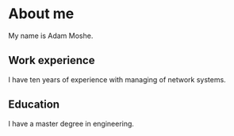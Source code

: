 # About me
My name is Adam Moshe.

## Work experience
I have ten years of experience with managing of network systems.

## Education
I have a master degree in engineering.
